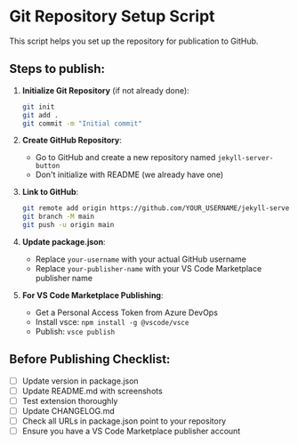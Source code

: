 # Git Repository Setup Script

This script helps you set up the repository for publication to GitHub.

## Steps to publish:

1. **Initialize Git Repository** (if not already done):
   ```bash
   git init
   git add .
   git commit -m "Initial commit"
   ```

2. **Create GitHub Repository**:
   - Go to GitHub and create a new repository named `jekyll-server-button`
   - Don't initialize with README (we already have one)

3. **Link to GitHub**:
   ```bash
   git remote add origin https://github.com/YOUR_USERNAME/jekyll-server-button.git
   git branch -M main
   git push -u origin main
   ```

4. **Update package.json**:
   - Replace `your-username` with your actual GitHub username
   - Replace `your-publisher-name` with your VS Code Marketplace publisher name

5. **For VS Code Marketplace Publishing**:
   - Get a Personal Access Token from Azure DevOps
   - Install vsce: `npm install -g @vscode/vsce`
   - Publish: `vsce publish`

## Before Publishing Checklist:

- [ ] Update version in package.json
- [ ] Update README.md with screenshots
- [ ] Test extension thoroughly
- [ ] Update CHANGELOG.md
- [ ] Check all URLs in package.json point to your repository
- [ ] Ensure you have a VS Code Marketplace publisher account
